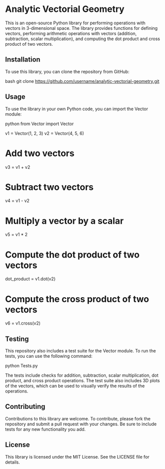 # Analytic Vectorial Geometry

This is an open-source Python library for performing operations with vectors in 3-dimensional space. The library provides functions for defining vectors, performing arithmetic operations with vectors (addition, subtraction, scalar multiplication), and computing the dot product and cross product of two vectors.

## Installation

To use this library, you can clone the repository from GitHub:

bash
git clone https://github.com/username/analytic-vectorial-geometry.git

## Usage

To use the library in your own Python code, you can import the Vector module:

python
from Vector import Vector

v1 = Vector(1, 2, 3)
v2 = Vector(4, 5, 6)

# Add two vectors
v3 = v1 + v2

# Subtract two vectors
v4 = v1 - v2

# Multiply a vector by a scalar
v5 = v1 * 2

# Compute the dot product of two vectors
dot_product = v1.dot(v2)

# Compute the cross product of two vectors
v6 = v1.cross(v2)

## Testing

This repository also includes a test suite for the Vector module. To run the tests, you can use the following command:

python Tests.py

The tests include checks for addition, subtraction, scalar multiplication, dot product, and cross product operations. The test suite also includes 3D plots of the vectors, which can be used to visually verify the results of the operations.

## Contributing 

Contributions to this library are welcome. To contribute, please fork the repository and submit a pull request with your changes. Be sure to include tests for any new functionality you add.

## License

This library is licensed under the MIT License. See the LICENSE file for details.

